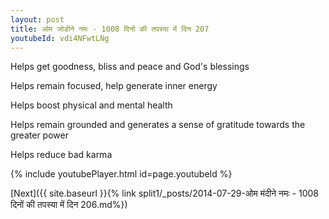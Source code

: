```yaml
---
layout: post
title: ओम जोडीने नमः - 1008 दिनों की तपस्या में दिन 207
youtubeId: vdi4NFwtLNg
---
```

 
 
Helps get goodness, bliss and peace and God's blessings
 
Helps remain focused, help generate inner energy 
 
Helps boost physical and mental health 
 
Helps remain grounded and generates a sense of gratitude towards the greater power 
 
Helps reduce bad karma
 
 
 
 


{% include youtubePlayer.html id=page.youtubeId %}
 
[Next]({{ site.baseurl }}{% link  split1/_posts/2014-07-29-ओम मंदीने नमः - 1008 दिनों की तपस्या में दिन 206.md%})
 
